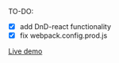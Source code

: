 TO-DO: 
- [X] add DnD-react functionality
- [X] fix webpack.config.prod.js

[Live demo](https://test.mamikonyan.info/)